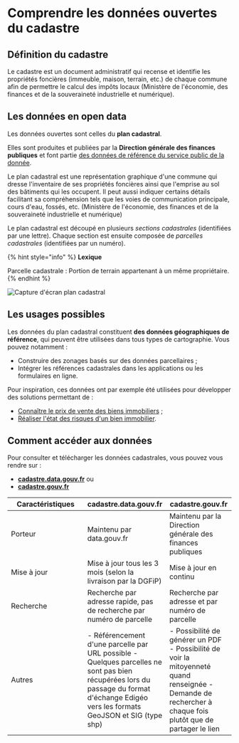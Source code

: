 # Comprendre les données ouvertes du cadastre

## Définition du cadastre

Le cadastre est un document administratif qui recense et identifie les propriétés foncières (immeuble, maison, terrain, etc.) de chaque commune afin de permettre le calcul des impôts locaux (Ministère de l'économie, des finances et de la souveraineté industrielle et numérique).

## Les données en open data

Les données ouvertes sont celles du **plan cadastral**.

Elles sont produites et publiées par la **Direction générale des finances publiques** et font partie [des données de référence du service public de la donnée](https://www.data.gouv.fr/fr/pages/spd/reference/).

Le plan cadastral est une représentation graphique d'une commune qui dresse l'inventaire de ses propriétés foncières ainsi que l'emprise au sol des bâtiments qui les occupent. Il peut aussi indiquer certains détails facilitant sa compréhension tels que les voies de communication principale, cours d'eau, fossés, etc. (Ministère de l'économie, des finances et de la souveraineté industrielle et numérique)

Le plan cadastral est découpé en plusieurs *sections cadastrales* (identifiées par une lettre). Chaque section est ensuite composée de *parcelles cadastrales* (identifiées par un numéro).

{% hint style="info" %} **Lexique**

Parcelle cadastrale : Portion de terrain appartenant à un même propriétaire. {% endhint %}

![Capture d'écran plan cadastral](https://user-images.githubusercontent.com/72090652/268529403-e350b687-a132-4b5a-934c-05f132b0e92a.png)

## Les usages possibles

Les données du plan cadastral constituent **des données géographiques de référence**, qui peuvent être utilisées dans tous types de cartographie. Vous pouvez notamment : 
- Construire des zonages basés sur des données parcellaires ;
- Intégrer les références cadastrales dans les applications ou les formulaires en ligne.

Pour inspiration, ces données ont par exemple été utilisées pour développer des solutions permettant de : 
- [Connaître le prix de vente des biens immobiliers](https://www.data.gouv.fr/fr/pages/onboarding/dvf/) ;
- [Réaliser l'état des risques d'un bien immobilier](https://www.data.gouv.fr/fr/pages/onboarding/errial/).

## Comment accéder aux données

Pour consulter et télécharger les données cadastrales, vous pouvez vous rendre sur : 
- [**cadastre.data.gouv.fr**](https://cadastre.data.gouv.fr/) ou
- [**cadastre.gouv.fr**](https://www.cadastre.gouv.fr/scpc/accueil.do)

<table><thead><tr><th width="454">Caractéristiques</th><th>cadastre.data.gouv.fr</th><th width="156.33333333333331">cadastre.gouv.fr</th></tr></thead><tbody><tr><td>Porteur</td><td>Maintenu par data.gouv.fr</td><td>Maintenu par la Direction générale des finances publiques</td></tr><tr><td>Mise à jour</td><td>Mise à jour tous les 3 mois (selon la livraison par la DGFiP)</td><td>Mise à jour en continu</td></tr><tr><td>Recherche</td><td>Recherche par adresse rapide, pas de recherche par numéro de parcelle</td><td>Recherche par adresse et par numéro de parcelle</td></tr><tr><td>Autres</td><td>- Référencement d'une parcelle par URL possible - Quelques parcelles ne sont pas bien récupérées lors du passage du format d'échange Edigéo vers les formats GeoJSON et SIG (type shp)</td><td>- Possibilité de générer un PDF - Possibilité de voir la mitoyenneté quand renseignée - Demande de rechercher à chaque fois plutôt que de partager le lien</td></tr>
